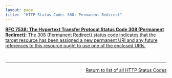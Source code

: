 ```yaml
---
layout: page
title:  "HTTP Status Code: 308: Permanent Redirect"
---
```


**[RFC 7538: The Hypertext Transfer Protocol Status Code 308 (Permanent Redirect)](/specs/IETF/RFC/7538 "This document specifies the additional Hypertext Transfer Protocol (HTTP) status code 308 (Permanent Redirect)."):** [The 308 (Permanent Redirect) status code indicates that the target resource has been assigned a new permanent URI and any future references to this resource ought to use one of the enclosed URIs.](http://tools.ietf.org/html/rfc7538#section-3)

<br/>
<hr/>

<p style="text-align: right"><a href="../http-status-codes">Return to list of all HTTP Status Codes</a></p>
